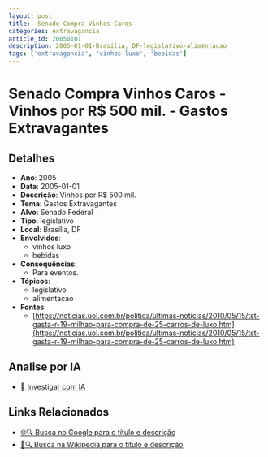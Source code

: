 ```yaml
---
layout: post
title:  Senado Compra Vinhos Caros
categories: extravagancia
article_id: 20050101
description: 2005-01-01-Brasília, DF-legislativo-alimentacao
tags: ['extravagancia', 'vinhos-luxo', 'bebidas']
---
```


# Senado Compra Vinhos Caros - Vinhos por R$ 500 mil. - Gastos Extravagantes

## Detalhes
- **Ano**: 2005
- **Data**: 2005-01-01
- **Descrição**: Vinhos por R$ 500 mil.
- **Tema**: Gastos Extravagantes
- **Alvo**: Senado Federal
- **Tipo**: legislativo
- **Local**: Brasília, DF
- **Envolvidos**:
  - vinhos luxo
  - bebidas
- **Consequências**:
  - Para eventos.
- **Tópicos**:
  - legislativo
  - alimentacao
- **Fontes**:
  - [https://noticias.uol.com.br/politica/ultimas-noticias/2010/05/15/tst-gasta-r-19-milhao-para-compra-de-25-carros-de-luxo.htm](https://noticias.uol.com.br/politica/ultimas-noticias/2010/05/15/tst-gasta-r-19-milhao-para-compra-de-25-carros-de-luxo.htm)

## Analise por IA
- [🤖 Investigar com IA](https://www.perplexity.ai/search?q=%22gastos%20estravagantes%20departamento%20p%C3%BAblico%20Brasil%22%20Senado%20Compra%20Vinhos%20Caros%20Vinhos%20por%20R%24%20500%20mil.%20Bras%C3%ADlia%2C%20DF%202005-01-01)

## Links Relacionados
- [🌐🔍 Busca no Google para o título e descrição](https://www.google.com/search?q=%22gastos%20estravagantes%20departamento%20p%C3%BAblico%20Brasil%22%20Senado%20Compra%20Vinhos%20Caros%20Vinhos%20por%20R%24%20500%20mil.%20Bras%C3%ADlia%2C%20DF%202005-01-01)
- [📖🔍 Busca na Wikipedia para o título e descrição](https://pt.wikipedia.org/w/index.php?search=%22gastos%20estravagantes%20departamento%20p%C3%BAblico%20Brasil%22%20Senado%20Compra%20Vinhos%20Caros%20Vinhos%20por%20R%24%20500%20mil.%20Bras%C3%ADlia%2C%20DF%202005-01-01)

